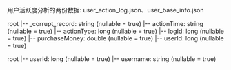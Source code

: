 用户活跃度分析的两份数据: user_action_log.json、user_base_info.json

root
 |-- _corrupt_record: string (nullable = true)
 |-- actionTime: string (nullable = true)
 |-- actionType: long (nullable = true)
 |-- logId: long (nullable = true)
 |-- purchaseMoney: double (nullable = true)
 |-- userId: long (nullable = true)

root
 |-- userId: long (nullable = true)
 |-- username: string (nullable = true)
